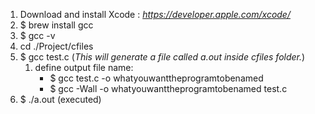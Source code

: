 1. Download and install Xcode : *https://developer.apple.com/xcode/*
2. $ brew install gcc
3. $ gcc -v
4. cd ./Project/cfiles
5. $ gcc test.c (*This will generate a file called a.out inside cfiles folder.*)
    1. define output file name:
        * $ gcc test.c -o whatyouwanttheprogramtobenamed
        * $ gcc -Wall -o whatyouwanttheprogramtobenamed test.c
6. $ ./a.out (executed)

